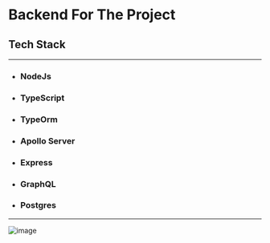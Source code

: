 # Backend For The Project
## Tech Stack
----------
- ### NodeJs
- ### TypeScript
- ### TypeOrm
- ### Apollo Server
- ### Express
- ### GraphQL
- ### Postgres

--------

![image](https://user-images.githubusercontent.com/91791834/178349213-03c3ec63-09b9-49f0-8155-0cc80b1fd477.png)
